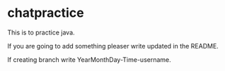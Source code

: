 # chatpractice
This is to practice java.

If you are going to add something pleaser write updated in the README.

If creating branch write YearMonthDay-Time-username.
